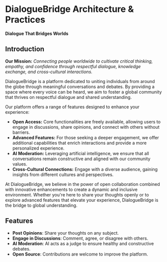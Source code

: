 # DialogueBridge Architecture & Practices

**Dialogue That Bridges Worlds**

## Introduction

**Our Mission:** *Connecting people worldwide to cultivate critical thinking, empathy, and confidence through respectful dialogue, knowledge exchange, and cross-cultural interactions.*

DialogueBridge is a platform dedicated to uniting individuals from around the globe through meaningful conversations and debates. By providing a space where every voice can be heard, we aim to foster a global community that thrives on respectful dialogue and shared understanding.

Our platform offers a range of features designed to enhance your experience:

- **Open Access:** Core functionalities are freely available, allowing users to engage in discussions, share opinions, and connect with others without barriers.
- **Advanced Features:** For those seeking a deeper engagement, we offer additional capabilities that enrich interactions and provide a more personalized experience.
- **AI Moderation:** Leveraging artificial intelligence, we ensure that all conversations remain constructive and aligned with our community values.
- **Cross-Cultural Connections:** Engage with a diverse audience, gaining insights from different cultures and perspectives.

At DialogueBridge, we believe in the power of open collaboration combined with innovative enhancements to create a dynamic and inclusive environment. Whether you're here to share your thoughts openly or to explore advanced features that elevate your experience, DialogueBridge is the bridge to global understanding.


## Features

- **Post Opinions**: Share your thoughts on any subject.
- **Engage in Discussions**: Comment, agree, or disagree with others.
- **AI Moderation**: AI acts as a judge to ensure healthy and constructive debates.
- **Open Source**: Contributions are welcome to improve the platform.